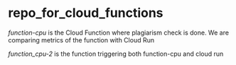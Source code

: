 # repo_for_cloud_functions

*function-cpu* is the Cloud Function where plagiarism check is done. We are comparing metrics of the function with Cloud Run

*function_cpu-2* is the function triggering both function-cpu and cloud run
